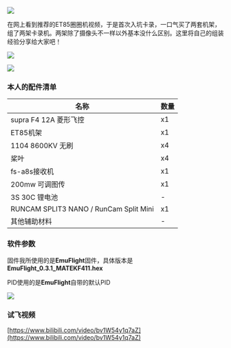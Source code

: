 ![](https://upload-images.jianshu.io/upload_images/2675631-98971debddb9f780.jpg?imageMogr2/auto-orient/strip%7CimageView2/2/w/1240)

在网上看到推荐的ET85圈圈机视频，于是首次入坑卡录，一口气买了两套机架，组了两架卡录机。两架除了摄像头不一样以外基本没什么区别。这里将自己的组装经验分享给大家吧！

![](https://upload-images.jianshu.io/upload_images/2675631-98ebaebaac956d1f.jpg?imageMogr2/auto-orient/strip%7CimageView2/2/w/1240)

![](https://upload-images.jianshu.io/upload_images/2675631-f013aee83e7222a1.jpg?imageMogr2/auto-orient/strip%7CimageView2/2/w/1240)


### 本人的配件清单

|名称|数量|
|-|-|
|supra F4 12A 菱形飞控|x1|
|ET85机架|x1|
|1104 8600KV 无刷 |x4|
|桨叶|x4|
|fs-a8s接收机 |x1|
|200mw 可调图传|x1| 
|3S 30C 锂电池|-|
|RUNCAM SPLIT3 NANO / RunCam Split Mini| x1 |
|其他辅助材料|-|

### 软件参数

固件我所使用的是**EmuFlight**固件，具体版本是**EmuFlight_0.3.1_MATEKF411.hex**

PID使用的是**EmuFlight**自带的默认PID

![](https://upload-images.jianshu.io/upload_images/2675631-fdcd02409a5b5f0a.png?imageMogr2/auto-orient/strip%7CimageView2/2/w/1240)


###  试飞视频
[https://www.bilibili.com/video/bv1W54y1q7aZ](https://www.bilibili.com/video/bv1W54y1q7aZ)



